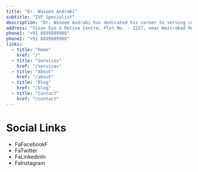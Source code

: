 ```yaml
---
title: "Dr. Waseem Andrabi"
subtitle: "IVF Specialist"
description: "Dr. Waseem Andrabi has dedicated his career to serving couples grappling with fertility challenges, offering not only practical solutions but also pioneering scientific advancements. His commitment to excellence is evident in his innovative approaches and compassionate care, which have brought hope and joy to countless families worldwide."
address: "Visan Eye & Retina Centre, Plot No. - 2227, near Wazirabad Road, Wazirabad, Sector 57, Gurugram, Haryana 122011"
phone1: "+91 8899889988"
phone2: "+91 8899889988"
links:
  - title: "Home"
    href: "/"
  - title: "Services"
    href: "/services"
  - title: "About"
    href: "/about"
  - title: "Blog"
    href: "/blog"
  - title: "Contact"
    href: "/contact"
---
```


# Social Links
- FaFacebookF
- FaTwitter
- FaLinkedinIn
- FaInstagram
